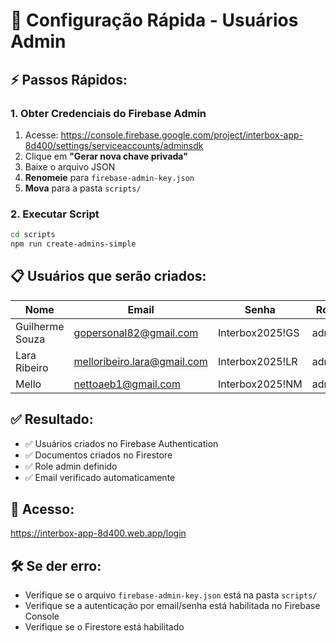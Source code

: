 # 🚀 Configuração Rápida - Usuários Admin

## ⚡ Passos Rápidos:

### 1. Obter Credenciais do Firebase Admin
1. Acesse: https://console.firebase.google.com/project/interbox-app-8d400/settings/serviceaccounts/adminsdk
2. Clique em **"Gerar nova chave privada"**
3. Baixe o arquivo JSON
4. **Renomeie** para `firebase-admin-key.json`
5. **Mova** para a pasta `scripts/`

### 2. Executar Script
```bash
cd scripts
npm run create-admins-simple
```

## 📋 Usuários que serão criados:

| Nome | Email | Senha | Role |
|------|-------|-------|------|
| Guilherme Souza | gopersonal82@gmail.com | Interbox2025!GS | admin |
| Lara Ribeiro | melloribeiro.lara@gmail.com | Interbox2025!LR | admin |
| Mello | nettoaeb1@gmail.com | Interbox2025!NM | admin |

## ✅ Resultado:
- ✅ Usuários criados no Firebase Authentication
- ✅ Documentos criados no Firestore
- ✅ Role admin definido
- ✅ Email verificado automaticamente

## 🔗 Acesso:
https://interbox-app-8d400.web.app/login

## 🛠️ Se der erro:
- Verifique se o arquivo `firebase-admin-key.json` está na pasta `scripts/`
- Verifique se a autenticação por email/senha está habilitada no Firebase Console
- Verifique se o Firestore está habilitado 